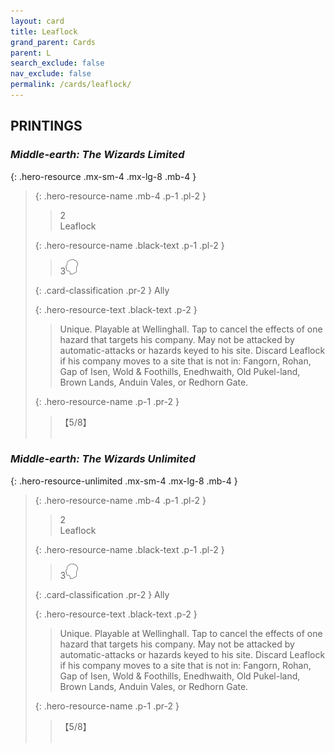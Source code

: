 ```yaml
---
layout: card
title: Leaflock
grand_parent: Cards
parent: L
search_exclude: false
nav_exclude: false
permalink: /cards/leaflock/
---
```


## PRINTINGS


### _Middle-earth: The Wizards Limited_

{: .hero-resource .mx-sm-4 .mx-lg-8 .mb-4 }
> {: .hero-resource-name .mb-4 .p-1 .pl-2 }
> > <div class="card-mp">2</div>
> > <div class="card-name">Leaflock</div>
>
> {: .hero-resource-name .black-text .p-1 .pl-2 }
> > 3![](/assets/images/mind.svg)
>
> {: .card-classification .pr-2 }
> Ally
>
> {: .hero-resource-text .black-text .p-2 }
> > Unique. Playable at Wellinghall.  Tap to cancel the effects of one hazard that targets his company. May not be attacked by automatic-attacks or hazards keyed to his site. Discard Leaflock if his company moves to a site that is not in: Fangorn, Rohan, Gap of Isen, Wold & Foothills, Enedhwaith, Old Pukel-land, Brown Lands, Anduin Vales, or Redhorn Gate. 
> 
> {: .hero-resource-name .p-1 .pr-2 }
> > <div class="card-shield">【5/8】</div>
> > <div class="card-corruption">&nbsp;</div>

### _Middle-earth: The Wizards Unlimited_

{: .hero-resource-unlimited .mx-sm-4 .mx-lg-8 .mb-4 }
> {: .hero-resource-name .mb-4 .p-1 .pl-2 }
> > <div class="card-mp">2</div>
> > <div class="card-name">Leaflock</div>
>
> {: .hero-resource-name .black-text .p-1 .pl-2 }
> > 3![](/assets/images/mind.svg)
>
> {: .card-classification .pr-2 }
> Ally
>
> {: .hero-resource-text .black-text .p-2 }
> > Unique. Playable at Wellinghall.  Tap to cancel the effects of one hazard that targets his company. May not be attacked by automatic-attacks or hazards keyed to his site. Discard Leaflock if his company moves to a site that is not in: Fangorn, Rohan, Gap of Isen, Wold & Foothills, Enedhwaith, Old Pukel-land, Brown Lands, Anduin Vales, or Redhorn Gate. 
> 
> {: .hero-resource-name .p-1 .pr-2 }
> > <div class="card-shield">【5/8】</div>
> > <div class="card-corruption">&nbsp;</div>
